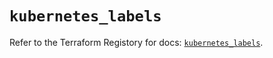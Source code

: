 # `kubernetes_labels`

Refer to the Terraform Registory for docs: [`kubernetes_labels`](https://registry.terraform.io/providers/hashicorp/kubernetes/2.19.0/docs/resources/labels).
